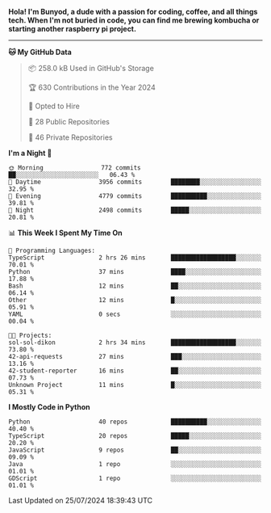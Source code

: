 <p>
<b>Hola! I'm Bunyod, a dude with a passion for coding, coffee, and all things tech. When I'm not buried in code, you can find me brewing kombucha or starting another raspberry pi project.</b>
</p>

---

<!--START_SECTION:waka-->
**🐱 My GitHub Data** 

> 📦 258.0 kB Used in GitHub's Storage 
 > 
> 🏆 630 Contributions in the Year 2024
 > 
> 💼 Opted to Hire
 > 
> 📜 28 Public Repositories 
 > 
> 🔑 46 Private Repositories 
 > 
**I'm a Night 🦉** 

```text
🌞 Morning                772 commits         ██░░░░░░░░░░░░░░░░░░░░░░░   06.43 % 
🌆 Daytime                3956 commits        ████████░░░░░░░░░░░░░░░░░   32.95 % 
🌃 Evening                4779 commits        ██████████░░░░░░░░░░░░░░░   39.81 % 
🌙 Night                  2498 commits        █████░░░░░░░░░░░░░░░░░░░░   20.81 % 
```


📊 **This Week I Spent My Time On** 

```text
💬 Programming Languages: 
TypeScript               2 hrs 26 mins       ██████████████████░░░░░░░   70.01 % 
Python                   37 mins             ████░░░░░░░░░░░░░░░░░░░░░   17.88 % 
Bash                     12 mins             ██░░░░░░░░░░░░░░░░░░░░░░░   06.14 % 
Other                    12 mins             █░░░░░░░░░░░░░░░░░░░░░░░░   05.91 % 
YAML                     0 secs              ░░░░░░░░░░░░░░░░░░░░░░░░░   00.04 % 

🐱‍💻 Projects: 
sol-sol-dikon            2 hrs 34 mins       ██████████████████░░░░░░░   73.80 % 
42-api-requests          27 mins             ███░░░░░░░░░░░░░░░░░░░░░░   13.16 % 
42-student-reporter      16 mins             ██░░░░░░░░░░░░░░░░░░░░░░░   07.73 % 
Unknown Project          11 mins             █░░░░░░░░░░░░░░░░░░░░░░░░   05.31 % 
```

**I Mostly Code in Python** 

```text
Python                   40 repos            ██████████░░░░░░░░░░░░░░░   40.40 % 
TypeScript               20 repos            █████░░░░░░░░░░░░░░░░░░░░   20.20 % 
JavaScript               9 repos             ██░░░░░░░░░░░░░░░░░░░░░░░   09.09 % 
Java                     1 repo              ░░░░░░░░░░░░░░░░░░░░░░░░░   01.01 % 
GDScript                 1 repo              ░░░░░░░░░░░░░░░░░░░░░░░░░   01.01 % 
```




 Last Updated on 25/07/2024 18:39:43 UTC
<!--END_SECTION:waka-->
